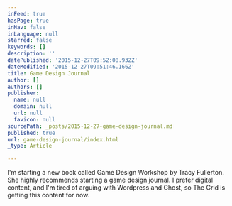 ```yaml
---
inFeed: true
hasPage: true
inNav: false
inLanguage: null
starred: false
keywords: []
description: ''
datePublished: '2015-12-27T09:52:08.932Z'
dateModified: '2015-12-27T09:51:46.166Z'
title: Game Design Journal
author: []
authors: []
publisher:
  name: null
  domain: null
  url: null
  favicon: null
sourcePath: _posts/2015-12-27-game-design-journal.md
published: true
url: game-design-journal/index.html
_type: Article

---
```

I'm starting a new book called Game Design Workshop by Tracy Fullerton. She highly recommends starting a game design journal. I prefer digital content, and I'm tired of arguing with Wordpress and Ghost, so The Grid is getting this content for now.